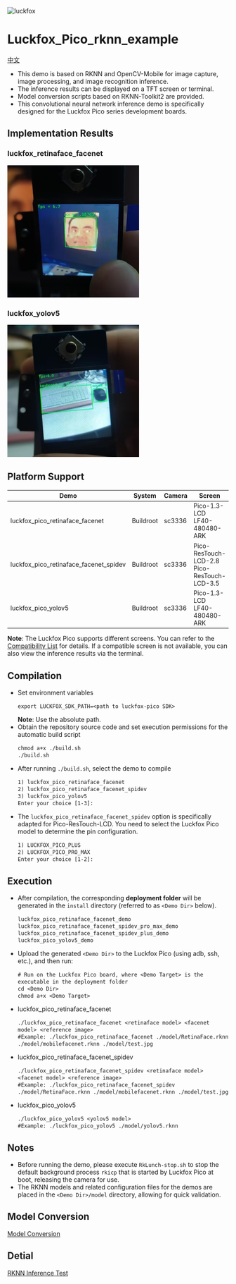 ![luckfox](https://github.com/LuckfoxTECH/luckfox-pico/assets/144299491/cec5c4a5-22b9-4a9a-abb1-704b11651e88)
# Luckfox_Pico_rknn_example
[中文](./README_CN.md)
+ This demo is based on RKNN and OpenCV-Mobile for image capture, image processing, and image recognition inference.
+ The inference results can be displayed on a TFT screen or terminal.
+ Model conversion scripts based on RKNN-Toolkit2 are provided.
+ This convolutional neural network inference demo is specifically designed for the Luckfox Pico series development boards.

## Implementation Results
### luckfox_retinaface_facenet
<img src="images/luckfox_pico_retinaface_facenet.jpg" alt="luckfox_pico_retinaface_facenet" width="300">

### luckfox_yolov5
<img src="images/luckfox_pico_yolov5.jpg" alt="luckfox_pico_yolov5" width="300">

## Platform Support
Demo | System | Camera | Screen |
--- | --- | --- | ---
luckfox_pico_retinaface_facenet        | Buildroot | sc3336 | Pico-1.3-LCD LF40-480480-ARK
luckfox_pico_retinaface_facenet_spidev | Buildroot | sc3336 | Pico-ResTouch-LCD-2.8 Pico-ResTouch-LCD-3.5
luckfox_pico_yolov5                    | Buildroot | sc3336 | Pico-1.3-LCD LF40-480480-ARK 

**Note**: The Luckfox Pico supports different screens. You can refer to the [Compatibility List](https://wiki.luckfox.com/zh/Luckfox-Pico/Luckfox-Pico-Support-List) for details. If a compatible screen is not available, you can also view the inference results via the terminal.

## Compilation
+ Set environment variables
    ```
    export LUCKFOX_SDK_PATH=<path to luckfox-pico SDK>
    ```
    **Note**: Use the absolute path.
+ Obtain the repository source code and set execution permissions for the automatic build script
    ```
    chmod a+x ./build.sh
    ./build.sh
    ```
+ After running `./build.sh`, select the demo to compile
    ```
    1) luckfox_pico_retinaface_facenet
    2) luckfox_pico_retinaface_facenet_spidev
    3) luckfox_pico_yolov5
    Enter your choice [1-3]:
    ```
+ The `luckfox_pico_retinaface_facenet_spidev` option is specifically adapted for Pico-ResTouch-LCD. You need to select the Luckfox Pico model to determine the pin configuration.
    ```
    1) LUCKFOX_PICO_PLUS
    2) LUCKFOX_PICO_PRO_MAX
    Enter your choice [1-2]:
    ```

## Execution
+ After compilation, the corresponding **deployment folder** will be generated in the `install` directory (referred to as `<Demo Dir>` below).
    ```
    luckfox_pico_retinaface_facenet_demo
    luckfox_pico_retinaface_facenet_spidev_pro_max_demo
    luckfox_pico_retinaface_facenet_spidev_plus_demo
    luckfox_pico_yolov5_demo
    ```
+ Upload the generated `<Demo Dir>` to the Luckfox Pico (using adb, ssh, etc.), and then run:
    ```
    # Run on the Luckfox Pico board, where <Demo Target> is the executable in the deployment folder
    cd <Demo Dir>
    chmod a+x <Demo Target>
    ```
+ luckfox_pico_retinaface_facenet
    ```
    ./luckfox_pico_retinaface_facenet <retinaface model> <facenet model> <reference image>
    #Example: ./luckfox_pico_retinaface_facenet ./model/RetinaFace.rknn ./model/mobilefacenet.rknn ./model/test.jpg
    ```
+ luckfox_pico_retinaface_facenet_spidev
    ```
    ./luckfox_pico_retinaface_facenet_spidev <retinaface model> <facenet model> <reference image>
    #Example: ./luckfox_pico_retinaface_facenet_spidev ./model/RetinaFace.rknn ./model/mobilefacenet.rknn ./model/test.jpg
    ```
+ luckfox_pico_yolov5
    ```
    ./luckfox_pico_yolov5 <yolov5 model> 
    #Example: ./luckfox_pico_yolov5 ./model/yolov5.rknn
    ```

## Notes
+ Before running the demo, please execute `RkLunch-stop.sh` to stop the default background process `rkicp` that is started by Luckfox Pico at boot, releasing the camera for use.
+ The RKNN models and related configuration files for the demos are placed in the `<Demo Dir>/model` directory, allowing for quick validation.

## Model Conversion
[Model Conversion](scripts/luckfox_onnx_to_rknn/README.md)

## Detial
[RKNN Inference Test](https://wiki.luckfox.com/Luckfox-Pico/Luckfox-Pico-RV1106/Luckfox-Pico-Ultra-W/Luckfox-Pico-RKNN-Test/)


